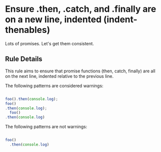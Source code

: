 # Ensure .then, .catch, and .finally are on a new line, indented (indent-thenables)

Lots of promises.  Let's get them consistent.

## Rule Details

This rule aims to ensure that promise functions (then, catch, finally)
are all on the next line, indented relative to the previous line.

The following patterns are considered warnings:

```js

foo().then(console.log);
foo()
.then(console.log);
  foo()
.then(console.log)

```

The following patterns are not warnings:

```js

foo()
  .then(console.log)

```